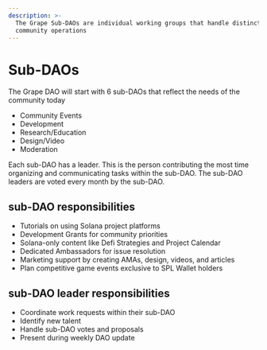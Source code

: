 ```yaml
---
description: >-
  The Grape Sub-DAOs are individual working groups that handle distinct
  community operations
---
```


# Sub-DAOs

The Grape DAO will start with 6 sub-DAOs that reflect the needs of the community today

* Community Events
* Development
* Research/Education
* Design/Video
* Moderation



Each sub-DAO has a leader. This is the person contributing the most time organizing and communicating tasks within the sub-DAO. The sub-DAO leaders are voted every month by the sub-DAO.

## **sub-DAO responsibilities**

* Tutorials on using Solana project platforms
* Development Grants for community priorities
* Solana-only content like Defi Strategies and Project Calendar
* Dedicated Ambassadors for issue resolution
* Marketing support by creating AMAs, design, videos, and articles
* Plan competitive game events exclusive to SPL Wallet holders

## sub-DAO leader responsibilities

* Coordinate work requests within their sub-DAO
* Identify new talent&#x20;
* Handle sub-DAO votes and proposals
* Present during weekly DAO update
